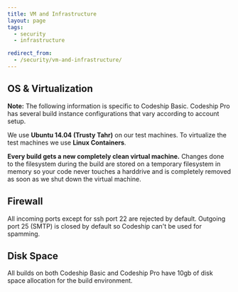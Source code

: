 ```yaml
---
title: VM and Infrastructure
layout: page
tags:
  - security
  - infrastructure

redirect_from:
  - /security/vm-and-infrastructure/
---
```


## OS & Virtualization

**Note:** The following information is specific to Codeship Basic. Codeship Pro has several build instance configurations that vary according to account setup.

We use **Ubuntu 14.04 (Trusty Tahr)** on our test machines. To virtualize the test machines we use **Linux Containers**.

**Every build gets a new completely clean virtual machine.** Changes done to the filesystem during the build are stored on a temporary filesystem in memory so your code never touches a harddrive and is completely removed as soon as we shut down the virtual machine.

## Firewall
All incoming ports except for ssh port 22 are rejected by default. Outgoing port 25 (SMTP) is closed by default so Codeship can't be used for spamming.

## Disk Space
All builds on both Codeship Basic and Codeship Pro have 10gb of disk space allocation for the build environment.
